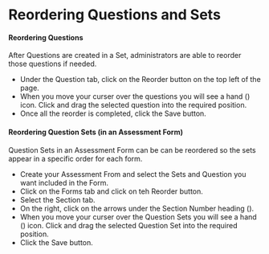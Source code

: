 # Reordering Questions and Sets

#### Reordering Questions

After Questions are created in a Set, administrators are able to reorder those questions if needed.

* Under the Question tab, click on the Reorder button on the top left of the page.
* When you move your curser over the questions you will see a hand (<i class="far fa-hand-paper"></i>) icon. Click and drag the selected question into the required position.
* Once all the reorder is completed, click the Save button.

#### Reordering Question Sets (in an Assessment Form)

Question Sets in an Assessment Form can be can be reordered so the sets appear in a specific order for each form.

* Create your Assessment From and select the Sets and Question you want included in the Form.
* Click on the Forms tab and click on teh Reorder button.
* Select the Section tab.
* On the right, click on the arrows under the Section Number heading (<i class="fad fa-sort-down"></i>).
* When you move your curser over the Question Sets you will see a hand (<i class="far fa-hand-paper"></i>) icon. Click and drag the selected Question Set into the required position.
* Click the Save button.
